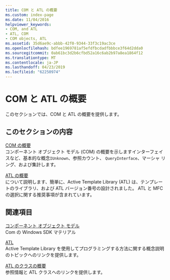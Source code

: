 ```yaml
---
title: COM と ATL の概要
ms.custom: index-page
ms.date: 11/04/2016
helpviewer_keywords:
- COM, and ATL
- ATL, COM
- COM objects, ATL
ms.assetid: 35d6ae9c-abbb-42f0-9344-33f3c19ac3ce
ms.openlocfilehash: bdfee1969781af5efdfbcdadfbbbce3f64d2dda0
ms.sourcegitcommit: 0ab61bc3d2b6cfbd52a16c6ab2b97a8ea1864f12
ms.translationtype: MT
ms.contentlocale: ja-JP
ms.lasthandoff: 04/23/2019
ms.locfileid: "62250974"
---
```

# <a name="introduction-to-com-and-atl"></a>COM と ATL の概要

このセクションでは、COM と ATL の概要を提供します。

## <a name="in-this-section"></a>このセクションの内容

[COM の概要](../atl/introduction-to-com.md)<br/>
コンポーネント オブジェクト モデル (COM) の概要を示しますインターフェイスなど、基本的な概念`IUnknown`、参照カウント、 `QueryInterface`、マーシャ リング、および集計します。

[ATL の概要](../atl/introduction-to-atl.md)<br/>
について説明します、簡単に、Active Template Library (ATL) は、テンプレートのライブラリ、および ATL バージョン番号の設計されました。 ATL と MFC の選択に関する推奨事項が含まれています。

## <a name="related-sections"></a>関連項目

[コンポーネント オブジェクト モデル](/windows/desktop/com/the-component-object-model)<br/>
Com の Windows SDK マテリアル

[ATL](../atl/active-template-library-atl-concepts.md)<br/>
Active Template Library を使用してプログラミングする方法に関する概念説明のトピックへのリンクを提供します。

[ATL のクラスの概要](../atl/atl-class-overview.md)<br/>
参照情報と ATL クラスへのリンクを提供します。
